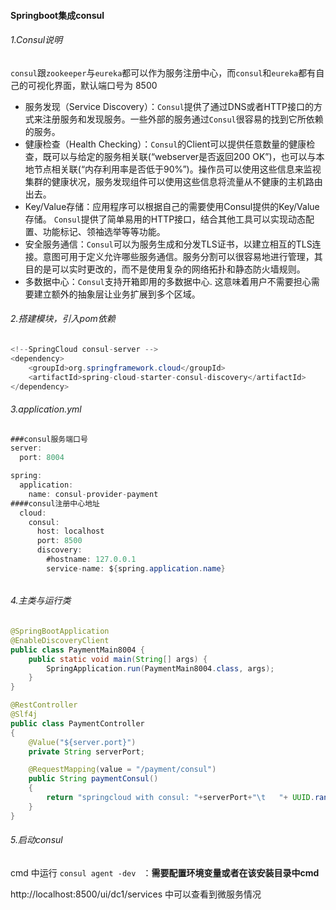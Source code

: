 #### Springboot集成consul

###### 1.Consul说明

`consul`跟`zookeeper`与`eureka`都可以作为服务注册中心，而`consul`和`eureka`都有自己的可视化界面，默认端口号为 8500 

- 服务发现（Service Discovery）：`Consul`提供了通过DNS或者HTTP接口的方式来注册服务和发现服务。一些外部的服务通过`Consul`很容易的找到它所依赖的服务。
- 健康检查（Health Checking）：`Consul`的Client可以提供任意数量的健康检查，既可以与给定的服务相关联(“webserver是否返回200 OK”)，也可以与本地节点相关联(“内存利用率是否低于90%”)。操作员可以使用这些信息来监视集群的健康状况，服务发现组件可以使用这些信息将流量从不健康的主机路由出去。
- Key/Value存储：应用程序可以根据自己的需要使用Consul提供的Key/Value存储。 `Consul`提供了简单易用的HTTP接口，结合其他工具可以实现动态配置、功能标记、领袖选举等等功能。
- 安全服务通信：`Consul`可以为服务生成和分发TLS证书，以建立相互的TLS连接。意图可用于定义允许哪些服务通信。服务分割可以很容易地进行管理，其目的是可以实时更改的，而不是使用复杂的网络拓扑和静态防火墙规则。
- 多数据中心：`Consul`支持开箱即用的多数据中心. 这意味着用户不需要担心需要建立额外的抽象层让业务扩展到多个区域。

###### 2.搭建模块，引入pom依赖

```java
<!--SpringCloud consul-server -->
<dependency>
    <groupId>org.springframework.cloud</groupId>
    <artifactId>spring-cloud-starter-consul-discovery</artifactId>
</dependency>
```



###### 3.application.yml

```java
###consul服务端口号
server:
  port: 8004

spring:
  application:
    name: consul-provider-payment
####consul注册中心地址
  cloud:
    consul:
      host: localhost
      port: 8500
      discovery:
        #hostname: 127.0.0.1
        service-name: ${spring.application.name}
```

###### 

###### 4.主类与运行类

```java
@SpringBootApplication
@EnableDiscoveryClient
public class PaymentMain8004 {
    public static void main(String[] args) {
        SpringApplication.run(PaymentMain8004.class, args);
    }
}
```

```java
@RestController
@Slf4j
public class PaymentController
{
    @Value("${server.port}")
    private String serverPort;

    @RequestMapping(value = "/payment/consul")
    public String paymentConsul()
    {
        return "springcloud with consul: "+serverPort+"\t   "+ UUID.randomUUID().toString();
    }
}
```



###### 5.启动consul

cmd 中运行 `consul agent -dev `  ：**需要配置环境变量或者在该安装目录中cmd**

http://localhost:8500/ui/dc1/services 中可以查看到微服务情况